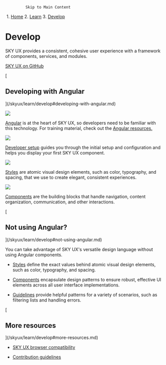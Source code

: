              Skip to Main Content

 1.  [Home](/skyux/)
2.  [Learn](/skyux/learn.md)
3.  [Develop](/skyux/learn/develop.md)

Develop
=======

SKY UX provides a consistent, cohesive user experience with a framework of components, services, and modules.

[SKY UX on GitHub](https://github.com/blackbaud/skyux)

[

Developing with Angular
-----------------------

](/skyux/learn/develop#developing-with-angular.md)

  
[![](https://sky.blackbaudcdn.net/skyuxapps/skyux/assets/img/learn/angular.5c69e565f1ae6d7717fb3ecd2be004ad.svg)](https://angular.io/)

[Angular](https://angular.io/) is at the heart of SKY UX, so developers need to be familiar with this technology. For training material, check out the [Angular resources.](https://angular.io/resources?category=education)

  
[![](https://sky.blackbaudcdn.net/skyuxapps/skyux/assets/img/learn/design-guidelines-illustration.ebc52e153810f4466c39d3b182fac535.svg)](/skyux/learn/develop/get-started.md)

[Developer setup](/skyux/learn/develop/get-started.md) guides you through the initial setup and configuration and helps you display your first SKY UX component.

  
[![](https://sky.blackbaudcdn.net/skyuxapps/skyux/assets/img/learn/style-illustration.3da36f2bb3cd7d014edacbee751ecd2a.svg)](/skyux/design/styles.md)

[Styles](/skyux/design/styles.md) are atomic visual design elements, such as color, typography, and spacing, that we use to create elegant, consistent experiences.

  
[![](https://sky.blackbaudcdn.net/skyuxapps/skyux/assets/img/learn/components-illustration.2a83f68acd702d19ba5f249c89398647.svg)](/skyux/components.md)

[Components](/skyux/components.md) are the building blocks that handle navigation, content organization, communication, and other interactions.

[

Not using Angular?
------------------

](/skyux/learn/develop#not-using-angular.md)

You can take advantage of SKY UX's versatile design language without using Angular components.

*   [Styles](/skyux/design/styles.md) define the exact values behind atomic visual design elements, such as color, typography, and spacing.
    
*   [Components](/skyux/components.md) encapsulate design patterns to ensure robust, effective UI elements across all user interface implementations.
    
*   [Guidelines](/skyux/design/guidelines.md) provide helpful patterns for a variety of scenarios, such as filtering lists and handling errors.
    

[

More resources
--------------

](/skyux/learn/develop#more-resources.md)

*   [SKY UX browser compatibility](https://www.blackbaud.com/training-support/support/system-requirements/supported-browsers-system-requirements)
    
*   [Contribution guidelines](/skyux/contribute.md)